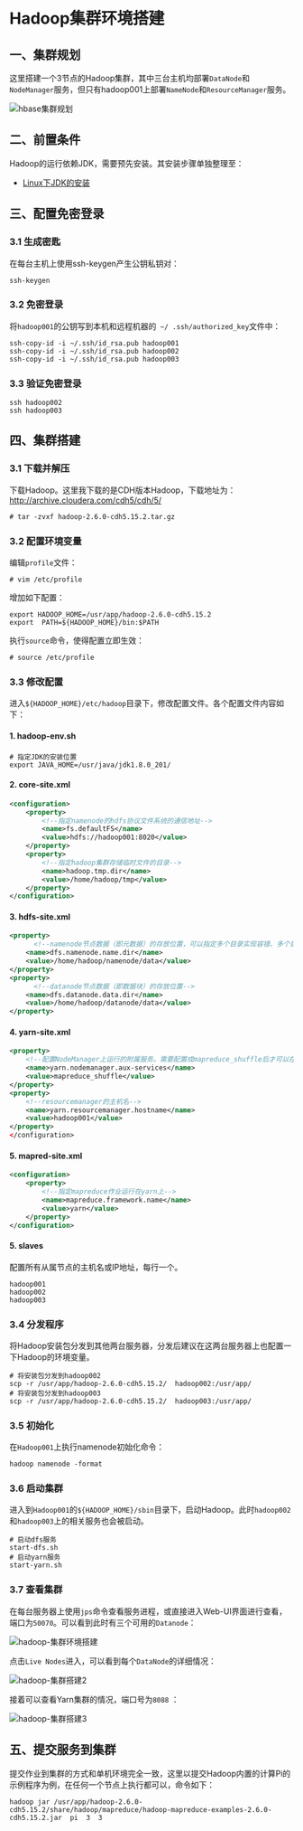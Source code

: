 # Hadoop集群环境搭建

## 一、集群规划

这里搭建一个3节点的Hadoop集群，其中三台主机均部署`DataNode`和`NodeManager`服务，但只有hadoop001上部署`NameNode`和`ResourceManager`服务。

![hbase集群规划](D:\BigData-Notes\pictures\hadoop集群规划.png)

## 二、前置条件

Hadoop的运行依赖JDK，需要预先安装。其安装步骤单独整理至：

+ [Linux下JDK的安装](https://github.com/heibaiying/BigData-Notes/blob/master/notes/installation/JDK%E5%AE%89%E8%A3%85.md)



## 三、配置免密登录

### 3.1 生成密匙

在每台主机上使用ssh-keygen产生公钥私钥对：

```shell
ssh-keygen
```

### 3.2 免密登录

将`hadoop001`的公钥写到本机和远程机器的` ~/ .ssh/authorized_key`文件中：

```shell
ssh-copy-id -i ~/.ssh/id_rsa.pub hadoop001
ssh-copy-id -i ~/.ssh/id_rsa.pub hadoop002
ssh-copy-id -i ~/.ssh/id_rsa.pub hadoop003
```

### 3.3 验证免密登录

```she
ssh hadoop002
ssh hadoop003
```



## 四、集群搭建

### 3.1 下载并解压

下载Hadoop。这里我下载的是CDH版本Hadoop，下载地址为：http://archive.cloudera.com/cdh5/cdh/5/

```shell
# tar -zvxf hadoop-2.6.0-cdh5.15.2.tar.gz 
```

### 3.2 配置环境变量

编辑`profile`文件：

```shell
# vim /etc/profile
```

增加如下配置：

```
export HADOOP_HOME=/usr/app/hadoop-2.6.0-cdh5.15.2
export  PATH=${HADOOP_HOME}/bin:$PATH
```

执行`source`命令，使得配置立即生效：

```shell
# source /etc/profile
```

### 3.3 修改配置

进入`${HADOOP_HOME}/etc/hadoop`目录下，修改配置文件。各个配置文件内容如下：

#### 1. hadoop-env.sh

```shell
# 指定JDK的安装位置
export JAVA_HOME=/usr/java/jdk1.8.0_201/
```

#### 2.  core-site.xml

```xml
<configuration>
    <property>
        <!--指定namenode的hdfs协议文件系统的通信地址-->
        <name>fs.defaultFS</name>
        <value>hdfs://hadoop001:8020</value>
    </property>
    <property>
        <!--指定hadoop集群存储临时文件的目录-->
        <name>hadoop.tmp.dir</name>
        <value>/home/hadoop/tmp</value>
    </property>
</configuration>
```

#### 3. hdfs-site.xml

```xml
<property>
      <!--namenode节点数据（即元数据）的存放位置，可以指定多个目录实现容错，多个目录用逗号分隔-->
    <name>dfs.namenode.name.dir</name>
    <value>/home/hadoop/namenode/data</value>
</property>
<property>
      <!--datanode节点数据（即数据块）的存放位置-->
    <name>dfs.datanode.data.dir</name>
    <value>/home/hadoop/datanode/data</value>
</property>
```

#### 4. yarn-site.xml

```xml
<property>
    <!--配置NodeManager上运行的附属服务。需要配置成mapreduce_shuffle后才可以在Yarn上运行MapReduce程序。-->
    <name>yarn.nodemanager.aux-services</name>
    <value>mapreduce_shuffle</value>
</property>
<property>
    <!--resourcemanager的主机名-->
    <name>yarn.resourcemanager.hostname</name>
    <value>hadoop001</value>
</property>
</configuration>

```

#### 5.  mapred-site.xml

```xml
<configuration>
    <property>
        <!--指定mapreduce作业运行在yarn上-->
        <name>mapreduce.framework.name</name>
        <value>yarn</value>
    </property>
</configuration>
```

#### 5. slaves

配置所有从属节点的主机名或IP地址，每行一个。

```properties
hadoop001
hadoop002
hadoop003
```

### 3.4 分发程序

将Hadoop安装包分发到其他两台服务器，分发后建议在这两台服务器上也配置一下Hadoop的环境变量。

```shell
# 将安装包分发到hadoop002
scp -r /usr/app/hadoop-2.6.0-cdh5.15.2/  hadoop002:/usr/app/
# 将安装包分发到hadoop003
scp -r /usr/app/hadoop-2.6.0-cdh5.15.2/  hadoop003:/usr/app/
```

### 3.5  初始化

在`Hadoop001`上执行namenode初始化命令：

```
hadoop namenode -format
```

### 3.6 启动集群

进入到`Hadoop001`的`${HADOOP_HOME}/sbin`目录下，启动Hadoop。此时`hadoop002`和`hadoop003`上的相关服务也会被启动。

```shell
# 启动dfs服务
start-dfs.sh
# 启动yarn服务
start-yarn.sh
```

### 3.7 查看集群

在每台服务器上使用`jps`命令查看服务进程，或直接进入Web-UI界面进行查看，端口为`50070`。可以看到此时有三个可用的`Datanode`：

![hadoop-集群环境搭建](D:\BigData-Notes\pictures\hadoop-集群环境搭建.png)

点击`Live Nodes`进入，可以看到每个`DataNode`的详细情况：

![hadoop-集群搭建2](D:\BigData-Notes\pictures\hadoop-集群搭建2.png)

接着可以查看Yarn集群的情况，端口号为`8088` ：

![hadoop-集群搭建3](D:\BigData-Notes\pictures\hadoop-集群搭建3.png)



## 五、提交服务到集群

提交作业到集群的方式和单机环境完全一致，这里以提交Hadoop内置的计算Pi的示例程序为例，在任何一个节点上执行都可以，命令如下：

```shell
hadoop jar /usr/app/hadoop-2.6.0-cdh5.15.2/share/hadoop/mapreduce/hadoop-mapreduce-examples-2.6.0-cdh5.15.2.jar  pi  3  3
```

